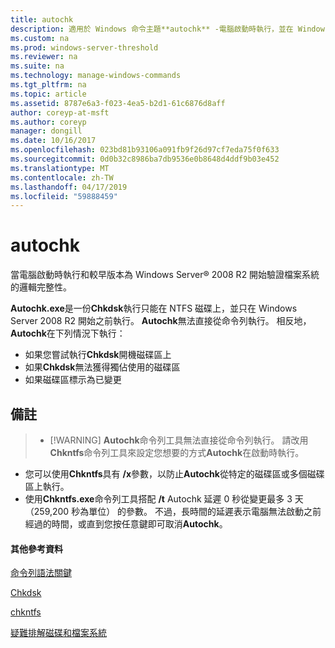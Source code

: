```yaml
---
title: autochk
description: 適用於 Windows 命令主題**autochk** -電腦啟動時執行，並在 Windows Server 之前開始驗證檔案系統的邏輯完整性。
ms.custom: na
ms.prod: windows-server-threshold
ms.reviewer: na
ms.suite: na
ms.technology: manage-windows-commands
ms.tgt_pltfrm: na
ms.topic: article
ms.assetid: 8787e6a3-f023-4ea5-b2d1-61c6876d8aff
author: coreyp-at-msft
ms.author: coreyp
manager: dongill
ms.date: 10/16/2017
ms.openlocfilehash: 023bd81b93106a091fb9f26d97cf7eda75f0f633
ms.sourcegitcommit: 0d0b32c8986ba7db9536e0b8648d4ddf9b03e452
ms.translationtype: MT
ms.contentlocale: zh-TW
ms.lasthandoff: 04/17/2019
ms.locfileid: "59888459"
---
```

# <a name="autochk"></a>autochk



當電腦啟動時執行和較早版本為 Windows Server® 2008 R2 開始驗證檔案系統的邏輯完整性。

**Autochk.exe**是一份**Chkdsk**執行只能在 NTFS 磁碟上，並只在 Windows Server 2008 R2 開始之前執行。 **Autochk**無法直接從命令列執行。 相反地， **Autochk**在下列情況下執行：
-   如果您嘗試執行**Chkdsk**開機磁碟區上
-   如果**Chkdsk**無法獲得獨佔使用的磁碟區
-   如果磁碟區標示為已變更

## <a name="remarks"></a>備註

> -   [!WARNING]
>     **Autochk**命令列工具無法直接從命令列執行。 請改用**Chkntfs**命令列工具來設定您想要的方式**Autochk**在啟動時執行。
-   您可以使用**Chkntfs**具有 **/x**參數，以防止**Autochk**從特定的磁碟區或多個磁碟區上執行。
-   使用**Chkntfs.exe**命令列工具搭配 **/t** Autochk 延遲 0 秒從變更最多 3 天 （259,200 秒為單位） 的參數。 不過，長時間的延遲表示電腦無法啟動之前經過的時間，或直到您按任意鍵即可取消**Autochk**。

#### <a name="additional-references"></a>其他參考資料

[命令列語法關鍵](command-line-syntax-key.md)

[Chkdsk](chkdsk.md)

[chkntfs](chkntfs.md)

[疑難排解磁碟和檔案系統](https://go.microsoft.com/fwlink/?LinkId=4527)